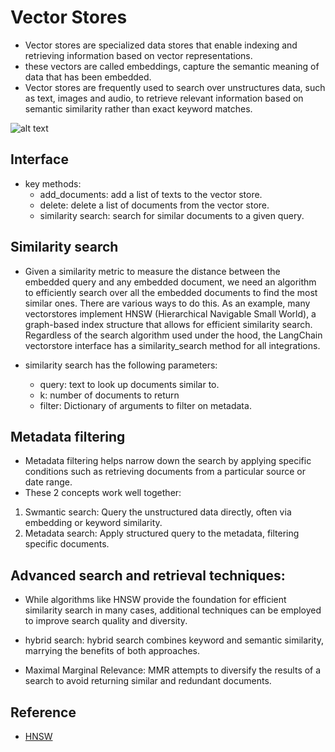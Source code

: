# Vector Stores
- Vector stores are specialized data stores that enable indexing and retrieving information based on vector representations.
- these vectors are called embeddings, capture the semantic meaning of data that has been embedded.
- Vector stores are frequently used to search over unstructures data, such as text, images and audio, to retrieve relevant information based on semantic similarity rather than exact keyword matches.

![alt text](images/image-18.png)

## Interface

- key methods:
    - add_documents: add a list of texts to the vector store.
    - delete: delete a list of documents from the vector store.
    - similarity search: search for similar documents to a given query.

## Similarity search

- Given a similarity metric to measure the distance between the embedded query and any embedded document, we need an algorithm to efficiently search over all the embedded documents to find the most similar ones. There are various ways to do this. As an example, many vectorstores implement HNSW (Hierarchical Navigable Small World), a graph-based index structure that allows for efficient similarity search. Regardless of the search algorithm used under the hood, the LangChain vectorstore interface has a similarity_search method for all integrations. 

- similarity search has the following parameters:
    - query: text to look up documents similar to.
    - k: number of documents to return
    - filter: Dictionary of arguments to filter on metadata.

## Metadata filtering
- Metadata filtering helps narrow down the search by applying specific conditions such as retrieving documents from a particular source or date range.
- These 2 concepts work well together:
1. Swmantic search: Query the unstructured data directly, often via embedding or keyword similarity.
2. Metadata search: Apply structured query to the metadata, filtering specific documents.

## Advanced search and retrieval techniques:

- While algorithms like HNSW provide the foundation for efficient similarity search in many cases, additional techniques can be employed to improve search quality and diversity.

- hybrid search: hybrid search combines keyword and semantic similarity, marrying the benefits of both approaches. 

- Maximal Marginal Relevance: MMR attempts to diversify the results of a search to avoid returning similar and redundant documents. 

## Reference
- [HNSW](https://www.pinecone.io/learn/series/faiss/hnsw/)